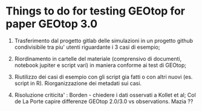 # Things to do for testing GEOtop for paper GEOtop 3.0

1. Trasferimento dal progetto gitlab delle simulazioni in un progetto github condivisibile tra piu' utenti riguardante i  3 casi di esempio;

2. Riordinamento in cartelle del materiale (comprensivo di documenti, notebook jupiter e script vari) in maniera conforme ai test di GEOtop; 

3. Riutilizzo dei casi di esempio con gli script gia fatti o con altri nuovi (es. script in R). Riorganizzazione dei metadati sui casi. 

4. Risoluzione criticita' : Borden - chiedere i dati osservati a Kollet et al; Col de La Porte capire differenze GEOtop 2.0/3.0  vs observations.  Mazia ?? 

